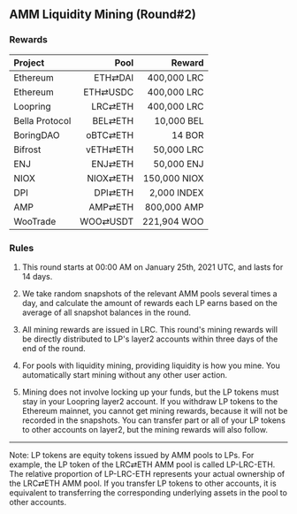## AMM Liquidity Mining (Round#2)


### Rewards


| **Project** | **Pool** | **Reward** |
| :--- | ---: | ---: |
Ethereum | ETH⇄DAI | 400,000 LRC |
Ethereum | ETH⇄USDC | 400,000 LRC |
Loopring | LRC⇄ETH | 400,000 LRC |
Bella Protocol | BEL⇄ETH | 10,000 BEL  |
BoringDAO | oBTC⇄ETH | 14 BOR |
Bifrost | vETH⇄ETH | 50,000 LRC |
ENJ | ENJ⇄ETH | 50,000 ENJ  |
NIOX | NIOX⇄ETH | 150,000 NIOX |
DPI | DPI⇄ETH | 2,000 INDEX  |
AMP | AMP⇄ETH | 800,000 AMP |
WooTrade | WOO⇄USDT | 221,904 WOO |


### Rules

1) This round starts at 00:00 AM on January 25th, 2021 UTC, and lasts for 14 days.

2) We take random snapshots of the relevant AMM pools several times a day, and calculate the amount of rewards each LP earns based on the average of all snapshot balances in the round.

3) All mining rewards are issued in LRC. This round's mining rewards will be directly distributed to LP's layer2 accounts within three days of the end of the round.

4) For pools with liquidity mining, providing liquidity is how you mine. You automatically start mining without any other user action.

5) Mining does not involve locking up your funds, but the LP tokens must stay in your Loopring layer2 account. If you withdraw LP tokens to the Ethereum mainnet, you cannot get mining rewards, because it will not be recorded in the snapshots. You can transfer part or all of your LP tokens to other accounts on layer2, but the mining rewards will also follow.


---

Note: LP tokens are equity tokens issued by AMM pools to LPs. For example, the LP token of the LRC⇄ETH AMM pool is called LP-LRC-ETH. The relative proportion of LP-LRC-ETH represents your actual ownership of the LRC⇄ETH AMM pool. If you transfer LP tokens to other accounts, it is equivalent to transferring the corresponding underlying assets in the pool to other accounts.
